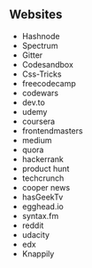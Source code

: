 
##  Websites

 - Hashnode
 - Spectrum
 - Gitter
 - Codesandbox
 - Css-Tricks
 - freecodecamp
 - codewars
 - dev.to
 - udemy
 - coursera
 - frontendmasters
 - medium
 - quora
 - hackerrank
 - product hunt
 - techcrunch
 - cooper news
 - hasGeekTv
 - egghead.io
 - syntax.fm
 - reddit
 - udacity
 - edx
 - Knappily
<!--stackedit_data:
eyJoaXN0b3J5IjpbLTE1MjA3MzM5MDEsLTE1MjA3MzM5MDEsOT
AzNzE5MDE5XX0=
-->